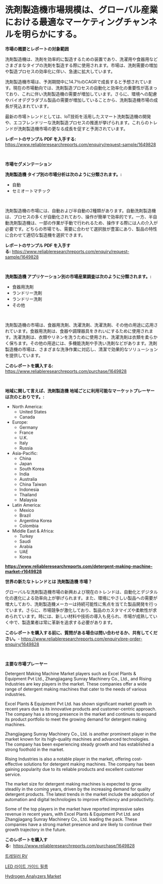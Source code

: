<p><h1>洗剤製造機市場規模は、グローバル産業における最適なマーケティングチャンネルを明らかにする。</h1></p><p><strong>市場の概要とレポートの対象範囲</strong></p>
<p><p>洗剤製造機は、洗剤を効率的に製造するための装置であり、洗濯用や食器用などさまざまなタイプの洗剤を製造する際に使用されます。市場は、洗剤需要の増加や製造プロセスの効率化に伴い、急速に拡大しています。</p><p>洗剤製造機市場は、予測期間中に14.7％のCAGRで成長すると予想されています。現在の市場動向では、洗剤製造プロセスの自動化と効率化の重要性が高まっており、これに伴い洗剤製造機の需要が増加しています。さらに、環境への配慮やバイオデグラダブル製品の需要が増加していることから、洗剤製造機市場の成長が見込まれています。</p><p>最新の市場トレンドとしては、IoT技術を活用したスマート洗剤製造機の開発や、エコフレンドリーな洗剤製造プロセスの推進が挙げられます。これらのトレンドが洗剤製造機市場の更なる成長を促すと予測されています。</p></p>
<p><strong>レポートのサンプル PDF を入手する:</strong> <a href="https://www.reliableresearchreports.com/enquiry/request-sample/1649828">https://www.reliableresearchreports.com/enquiry/request-sample/1649828</a></p>
<p>&nbsp;</p>
<p><strong>市場セグメンテーション</strong></p>
<p><strong>洗剤製造機 タイプ別の市場分析は次のように分類されます。:</strong></p>
<p><ul><li>自動</li><li>セミオートマチック</li></ul></p>
<p>&nbsp;</p>
<p><p>洗剤製造機の市場には、自動および半自動の2種類があります。自動洗剤製造機は、プロセスの多くが自動化されており、操作が簡単で効率的です。一方、半自動洗剤製造機は、一部の作業が手動で行われるため、操作する際には人の介入が必要です。どちらの市場でも、需要に合わせて選択肢が豊富にあり、製品の特性に合わせて適切な製造機を選択できます。</p></p>
<p><strong>レポートのサンプル PDF を入手する:</strong>&nbsp;<a href="https://www.reliableresearchreports.com/enquiry/request-sample/1649828">https://www.reliableresearchreports.com/enquiry/request-sample/1649828</a></p>
<p>&nbsp;</p>
<p><strong> 洗剤製造機 アプリケーション別の市場産業調査は次のように分類されます。:</strong></p>
<p><ul><li>食器用洗剤</li><li>ランドリー洗剤</li><li>ランドリー洗剤</li><li>その他</li></ul></p>
<p>&nbsp;</p>
<p><p>洗剤製造機の市場は、食器用洗剤、洗濯洗剤、洗濯洗剤、その他の用途に応用されています。食器用洗剤は、食器や調理器具をきれいにするために使用されます。洗濯洗剤は、衣類やリネンを洗うために使用され、洗濯洗剤は衣類を柔らかく保ちます。その他の用途には、多機能洗剤や手洗い洗剤などがあります。洗剤製造機の市場は、さまざまな洗浄作業に対応し、清潔で効果的なソリューションを提供しています。</p></p>
<p><strong>このレポートを購入する:</strong>&nbsp; <a href="https://www.reliableresearchreports.com/purchase/1649828">https://www.reliableresearchreports.com/purchase/1649828</a></p>
<p>&nbsp;</p>
<p><strong>地域に関して言えば、洗剤製造機 地域ごとに利用可能なマーケットプレーヤーは次のとおりです。:</strong></p>
<p><ul>
    <li>
        North America:
        <ul>
            <li>United States</li>
            <li>Canada</li>
        </ul>
    </li>
    <li>
        Europe:
        <ul>
            <li>Germany</li>
            <li>France</li>
            <li>U.K.</li>
            <li>Italy</li>
            <li>Russia</li>
        </ul>
    </li>
    <li>
        Asia-Pacific:
        <ul>
            <li>China</li>
            <li>Japan</li>
            <li>South Korea</li>
            <li>India</li>
            <li>Australia</li>
            <li>China Taiwan</li>
            <li>Indonesia</li>
            <li>Thailand</li>
            <li>Malaysia</li>
        </ul>
    </li>
    <li>
        Latin America:
        <ul>
            <li>Mexico</li>
            <li>Brazil</li>
            <li>Argentina Korea</li>
            <li>Colombia</li>
        </ul>
    </li>
    <li>
        Middle East & Africa:
        <ul>
            <li>Turkey</li>
            <li>Saudi</li>
            <li>Arabia</li>
            <li>UAE</li>
            <li>Korea</li>
        </ul>
    </li>
    </ul></p>
<p><strong><a href="https://www.reliableresearchreports.com/detergent-making-machine-market-r1649828">https://www.reliableresearchreports.com/detergent-making-machine-market-r1649828</a></strong>&nbsp;</p>
<p><strong>世界の新たなトレンドとは 洗剤製造機 市場？</strong></p>
<p><p>グローバルな洗剤製造機市場の新興および現在のトレンドは、自動化とデジタル化の進化による効率向上が挙げられます。また、環境にやさしい製品への需要が増大しており、洗剤製造機メーカーは持続可能性に焦点を当てた製品開発を行っています。さらに、市場競争が激化しており、製品のカスタマイズや柔軟性が求められています。時には、新しい材料や技術の導入も見られ、市場が成熟していく中で、製造業者は常に革新を追求する必要があります。</p></p>
<p><strong>このレポートを購入する前に、質問がある場合は問い合わせるか、共有してください。</strong>- <a href="https://www.reliableresearchreports.com/enquiry/pre-order-enquiry/1649828">https://www.reliableresearchreports.com/enquiry/pre-order-enquiry/1649828</a></p>
<p>&nbsp;</p>
<p><strong>主要な市場プレーヤー</strong></p>
<p><p>Detergent Making Machine Market players such as Excel Plants & Equipment Pvt Ltd., Zhangjiagang Sunray Machinery Co., Ltd., and Rising Industries are key players in the market. These companies offer a wide range of detergent making machines that cater to the needs of various industries.</p><p>Excel Plants & Equipment Pvt Ltd. has shown significant market growth in recent years due to its innovative products and customer-centric approach. The company has a strong presence in the market and continues to expand its product portfolio to meet the growing demand for detergent making machines.</p><p>Zhangjiagang Sunray Machinery Co., Ltd. is another prominent player in the market known for its high-quality machines and advanced technologies. The company has been experiencing steady growth and has established a strong foothold in the market.</p><p>Rising Industries is also a notable player in the market, offering cost-effective solutions for detergent making machines. The company has been gaining popularity due to its reliable products and excellent customer service.</p><p>The market size for detergent making machines is expected to grow steadily in the coming years, driven by the increasing demand for quality detergent products. The latest trends in the market include the adoption of automation and digital technologies to improve efficiency and productivity.</p><p>Some of the top players in the market have reported impressive sales revenue in recent years, with Excel Plants & Equipment Pvt Ltd. and Zhangjiagang Sunray Machinery Co., Ltd. leading the pack. These companies have a strong market presence and are likely to continue their growth trajectory in the future.</p></p>
<p><strong>このレポートを購入する:</strong>&nbsp;&nbsp;<a href="https://www.reliableresearchreports.com/purchase/1649828">https://www.reliableresearchreports.com/purchase/1649828</a></p>
<p><p><a href="https://github.com/sammyUltyylrich9067856/Market-Research-Report-List-1/blob/main/475973626377.md">트레일러 RV</a></p><p><a href="https://github.com/Elenrrera7685/Market-Research-Report-List-1/blob/main/841437526376.md">LED 라이트 가이드 필름</a></p><p><a href="https://github.com/Whitneyboyettebo9kiw7yr13/Market-Research-Report-List-2/blob/main/hydrogen-analyzers-market.md">Hydrogen Analyzers Market</a></p></p>